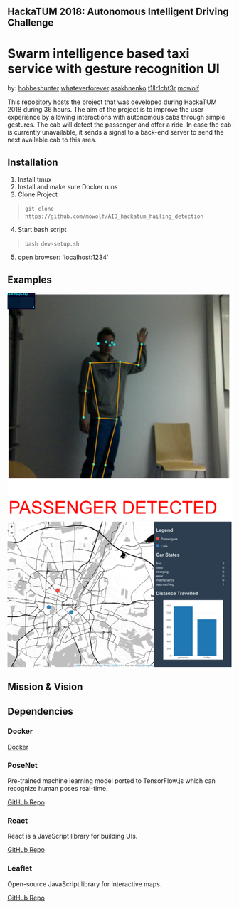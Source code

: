 ## HackaTUM 2018: Autonomous Intelligent Driving Challenge
# Swarm intelligence based taxi service with gesture recognition UI

by: [hobbeshunter](https://github.com/hobbeshunter) [whateverforever](https://github.com/whateverforever) [asakhnenko](https://github.com/asakhnenko) [t1llr1cht3r](https://github.com/t1llr1cht3r) [mowolf](https://github.com/mowolf) 

This repository hosts the project that was developed during HackaTUM 2018 during 36 hours. The aim of the project is to improve the user experience by allowing interactions with autonomous cabs through simple gestures. The cab will detect the passenger and offer a ride. In case the cab is currently unavailable, it sends a signal to a back-end server to send the next available cab to this area.

## Installation

1. Install tmux
1. Install and make sure Docker runs
1. Clone Project
> `git clone https://github.com/mowolf/AID_hackatum_hailing_detection`
4. Start bash script
> `bash dev-setup.sh`
5. open browser: 'localhost:1234'

## Examples

![](detected.png)
![](fleetControl.png)

## Mission & Vision

## Dependencies

### Docker
[Docker](https://www.docker.com/)

### PoseNet
Pre-trained machine learning model ported to TensorFlow.js which can recognize human poses real-time.

[GitHub Repo](https://github.com/tensorflow/tfjs-models/tree/master/posenet)

### React
React is a JavaScript library for building UIs.

[GitHub Repo](https://github.com/facebook/react)

### Leaflet
Open-source JavaScript library for interactive maps.

[GitHub Repo](https://github.com/Leaflet/Leaflet)
